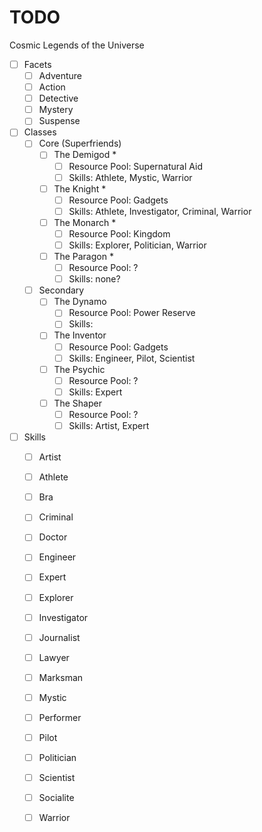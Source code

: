 # TODO

Cosmic Legends of the Universe

- [ ] Facets
  - [ ] Adventure
  - [ ] Action
  - [ ] Detective
  - [ ] Mystery
  - [ ] Suspense
- [ ] Classes
  - [ ] Core (Superfriends)
    - [ ] The Demigod *
      - [ ] Resource Pool: Supernatural Aid
      - [ ] Skills: Athlete, Mystic, Warrior
    - [ ] The Knight *
      - [ ] Resource Pool: Gadgets
      - [ ] Skills: Athlete, Investigator, Criminal, Warrior
    - [ ] The Monarch *
      - [ ] Resource Pool: Kingdom
      - [ ] Skills: Explorer, Politician, Warrior
    - [ ] The Paragon *
      - [ ] Resource Pool: ?
      - [ ] Skills: none?
  - [ ] Secondary
    - [ ] The Dynamo
      - [ ] Resource Pool: Power Reserve
      - [ ] Skills: 
    - [ ] The Inventor
      - [ ] Resource Pool: Gadgets
      - [ ] Skills: Engineer, Pilot, Scientist
    - [ ] The Psychic
      - [ ] Resource Pool: ?
      - [ ] Skills: Expert
    - [ ] The Shaper
      - [ ] Resource Pool: ?
      - [ ] Skills: Artist, Expert
- [ ] Skills
  - [ ] Artist
  - [ ] Athlete
  - [ ] Bra
  - [ ] Criminal
  - [ ] Doctor
  - [ ] Engineer
  - [ ] Expert
  - [ ] Explorer
  - [ ] Investigator
  - [ ] Journalist
  - [ ] Lawyer
  - [ ] Marksman
  - [ ] Mystic
  - [ ] Performer
  - [ ] Pilot
  - [ ] Politician
  - [ ] Scientist
  - [ ] Socialite
  - [ ] Warrior

